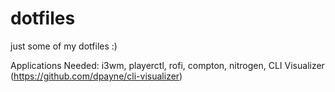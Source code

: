 # dotfiles
just some of my dotfiles :)

Applications Needed:
i3wm, playerctl, rofi, compton, nitrogen, CLI Visualizer (https://github.com/dpayne/cli-visualizer)
